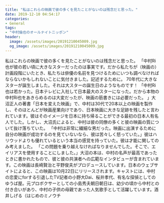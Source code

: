 ```yaml
---
title: "私はこれらの映画で彼の多くを見たことがないのは残念だと思った。"
date: 2019-12-10 04:54:17
categories:
- General
tags:
- "中村倫也のオールナイトニッポン"
header:
  image: /assets/images/20191210045009.jpg
  og_image: /assets/images/20191210045009.jpg
---
```


私はこれらの映画で彼の多くを見たことがないのは残念だと思った。 「中村Ri也が彼の若い頃に大きなスターだったのは事実です。だから私たちが（映画の）計画段階にいたとき、私たちは俳優の名前を見つけるためにいつも調べなければならないかもしれないことに気付きました。記述するために。 70年代に大きなスターが誕生しました。それは大スターの誕生日のようなものです！ 「中村Ri也は若かった。日本テレビに入社して日本最大のスターになった。だから本物の中村Ri也をあきらめるのは大変だったが、映画の筋書きには必要だった。 」大沼正人の著書「日本を変えた映画」で、中村は30代で20本以上の映画を製作し、そのほとんどが映画産業向けであり、日本映画に大きな足跡を残したと言われています。彼はそのイメージを日本に持ち帰ることができる最初の日本人有名人でした。しかし、大沼氏によると、中村は彼の同僚の多くと彼の映画の質について抜け落ちていた。 「中村は非常に繊細な男だった。映画に出演するために自分の映画が成功するのを見ていないなら、彼は苦々しく怒っていた。」彼はハリウッドよりも優れているという本当の感覚を持っていた。彼は才能に関してのみ考えました。 「この問題を乗り越えなければなりませんでした。そこで、エイリアスを使用することにしました。」大沼の本は、中村の名声が最高であったときに書かれたもので、彼と彼の共演者への広範なインタビューが含まれています。この映画は長崎賢治と平野俊夫がプロデュースしています。日本のウェブサイトによると、この映画は10月22日にリリースされます。キャストには、中村の恋愛にforする引退したTV記者の小野大Dai、桜井孝代、有名な探偵としてのゆうば屋。元プロボクサーとしての小島秀夫朝日朝日は、幼少の頃から中村との付き合いがあり、中村の子供の母親であった人気歌手として活躍しています。酒井しげる（はじめのミノウチ
